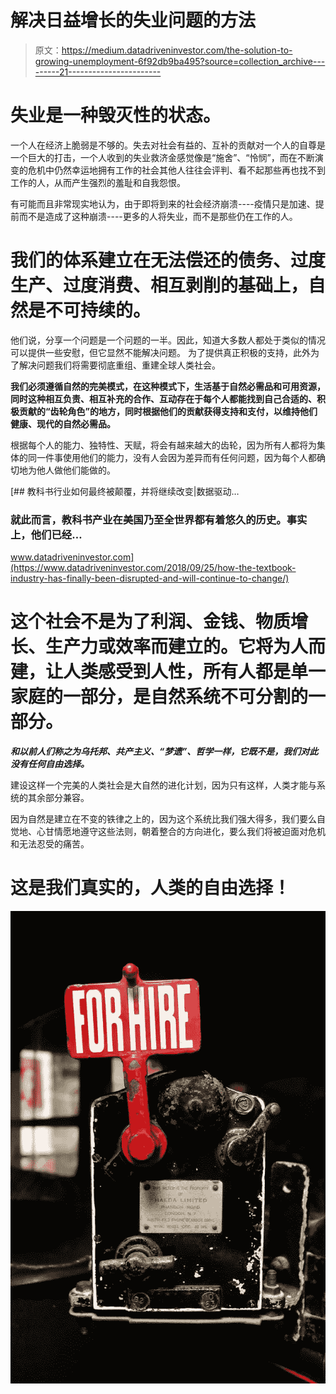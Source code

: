 # 解决日益增长的失业问题的方法

> 原文：<https://medium.datadriveninvestor.com/the-solution-to-growing-unemployment-6f92db9ba495?source=collection_archive---------21----------------------->

# 失业是一种毁灭性的状态。

一个人在经济上脆弱是不够的。失去对社会有益的、互补的贡献对一个人的自尊是一个巨大的打击，一个人收到的失业救济金感觉像是“施舍”、“怜悯”，而在不断演变的危机中仍然幸运地拥有工作的社会其他人往往会评判、看不起那些再也找不到工作的人，从而产生强烈的羞耻和自我怨恨。

有可能而且非常现实地认为，由于即将到来的社会经济崩溃----疫情只是加速、提前而不是造成了这种崩溃----更多的人将失业，而不是那些仍在工作的人。

# 我们的体系建立在无法偿还的债务、过度生产、过度消费、相互剥削的基础上，自然是不可持续的。

他们说，分享一个问题是一个问题的一半。因此，知道大多数人都处于类似的情况可以提供一些安慰，但它显然不能解决问题。
为了提供真正积极的支持，此外为了解决问题我们将需要彻底重组、重建全球人类社会。

**我们必须遵循自然的完美模式，在这种模式下，生活基于自然必需品和可用资源，同时这种相互负责、相互补充的合作、互动存在于每个人都能找到自己合适的、积极贡献的“齿轮角色”的地方，同时根据他们的贡献获得支持和支付，以维持他们健康、现代的自然必需品。**

根据每个人的能力、独特性、天赋，将会有越来越大的齿轮，因为所有人都将为集体的同一件事使用他们的能力，没有人会因为差异而有任何问题，因为每个人都确切地为他人做他们能做的。

[](https://www.datadriveninvestor.com/2018/09/25/how-the-textbook-industry-has-finally-been-disrupted-and-will-continue-to-change/) [## 教科书行业如何最终被颠覆，并将继续改变|数据驱动…

### 就此而言，教科书产业在美国乃至全世界都有着悠久的历史。事实上，他们已经…

www.datadriveninvestor.com](https://www.datadriveninvestor.com/2018/09/25/how-the-textbook-industry-has-finally-been-disrupted-and-will-continue-to-change/) 

# 这个社会不是为了利润、金钱、物质增长、生产力或效率而建立的。它将为人而建，让人类感受到人性，所有人都是单一家庭的一部分，是自然系统不可分割的一部分。

***和以前人们称之为乌托邦、共产主义、“梦遗”、哲学一样，它既不是，我们对此没有任何自由选择。***

建设这样一个完美的人类社会是大自然的进化计划，因为只有这样，人类才能与系统的其余部分兼容。

因为自然是建立在不变的铁律之上的，因为这个系统比我们强大得多，我们要么自觉地、心甘情愿地遵守这些法则，朝着整合的方向进化，要么我们将被迫面对危机和无法忍受的痛苦。

# 这是我们真实的，人类的自由选择！

![](img/ae2272b27f5163c844b55c8f6db9bf85.png)